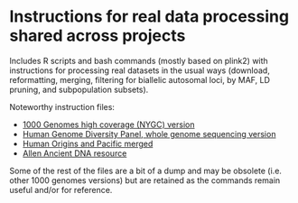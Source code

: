 #  Instructions for real data processing shared across projects 

Includes R scripts and bash commands (mostly based on plink2) with instructions for processing real datasets in the usual ways (download, reformatting, merging, filtering for biallelic autosomal loci, by MAF, LD pruning, and subpopulation subsets).

Noteworthy instruction files:

- [1000 Genomes high coverage (NYGC) version](tgp-nygc.bash) 
- [Human Genome Diversity Panel, whole genome sequencing version](hgdp_wgs.bash)
- [Human Origins and Pacific merged](humanOrigins.bash)
- [Allen Ancient DNA resource](ancient.bash)

Some of the rest of the files are a bit of a dump and may be obsolete (i.e. other 1000 genomes versions) but are retained as the commands remain useful and/or for reference.
